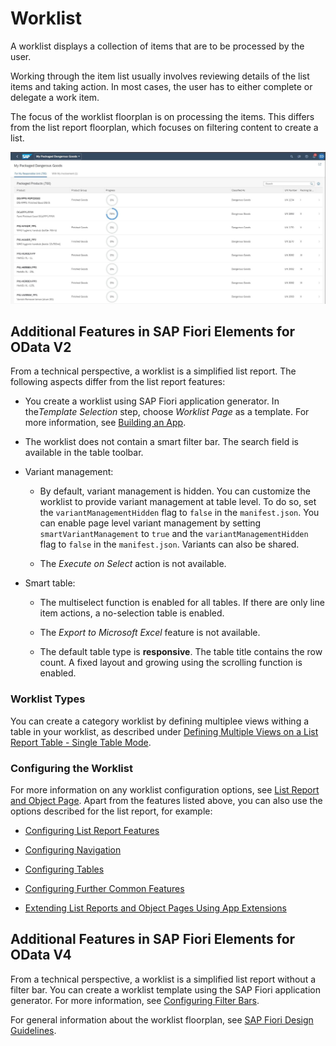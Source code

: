 <!-- loiod1d588f1061b4bac96a1facb80d3f3a2 -->

# Worklist

A worklist displays a collection of items that are to be processed by the user.

Working through the item list usually involves reviewing details of the list items and taking action. In most cases, the user has to either complete or delegate a work item.

The focus of the worklist floorplan is on processing the items. This differs from the list report floorplan, which focuses on filtering content to create a list.



![](images/Image_Map_Worklist_b057362.jpg)



<a name="loiod1d588f1061b4bac96a1facb80d3f3a2__section_a25_1cx_nsb"/>

## Additional Features in SAP Fiori Elements for OData V2

From a technical perspective, a worklist is a simplified list report. The following aspects differ from the list report features:

-   You create a worklist using SAP Fiori application generator. In the*Template Selection* step, choose *Worklist Page* as a template. For more information, see [Building an App](building-an-app-9834a0a.md).

-   The worklist does not contain a smart filter bar. The search field is available in the table toolbar.

-   Variant management:
    -   By default, variant management is hidden. You can customize the worklist to provide variant management at table level. To do so, set the `variantManagementHidden` flag to `false` in the `manifest.json`. You can enable page level variant management by setting `smartVariantManagement` to `true` and the `variantManagementHidden` flag to `false` in the `manifest.json`. Variants can also be shared.

    -   The *Execute on Select* action is not available.


-   Smart table:

    -   The multiselect function is enabled for all tables. If there are only line item actions, a no-selection table is enabled.

    -   The *Export to Microsoft Excel* feature is not available.

    -   The default table type is **responsive**. The table title contains the row count. A fixed layout and growing using the scrolling function is enabled.





### Worklist Types

You can create a category worklist by defining multiplee views withing a table in your worklist, as described under [Defining Multiple Views on a List Report Table - Single Table Mode](defining-multiple-views-on-a-list-report-table-single-table-mode-0d390fe.md).



### Configuring the Worklist

For more information on any worklist configuration options, see [List Report and Object Page](list-report-and-object-page-c0eec49.md). Apart from the features listed above, you can also use the options described for the list report, for example:

-   [Configuring List Report Features](configuring-list-report-features-3af1d03.md)

-   [Configuring Navigation](configuring-navigation-a424275.md)

-   [Configuring Tables](configuring-tables-f4eb70f.md)

-   [Configuring Further Common Features](configuring-further-common-features-a4d3c46.md)

-   [Extending List Reports and Object Pages Using App Extensions](extending-list-reports-and-object-pages-using-app-extensions-a892eb8.md)




<a name="loiod1d588f1061b4bac96a1facb80d3f3a2__section_tqb_jcx_nsb"/>

## Additional Features in SAP Fiori Elements for OData V4

From a technical perspective, a worklist is a simplified list report without a filter bar. You can create a worklist template using the SAP Fiori application generator. For more information, see [Configuring Filter Bars](configuring-filter-bars-4bd7590.md).



For general information about the worklist floorplan, see [SAP Fiori Design Guidelines](https://experience.sap.com/fiori-design-web/).

